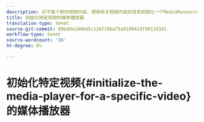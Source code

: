 ```yaml
---
description: 对于每个新的视频内容，使用有关视频内容的信息初始化一个MediaResource实例并加载媒体资源。
title: 初始化特定视频的媒体播放器
translation-type: tm+mt
source-git-commit: 89bdda1d4bd5c126f19ba75a819942df901183d1
workflow-type: tm+mt
source-wordcount: '36'
ht-degree: 0%

---
```



# 初始化特定视频{#initialize-the-media-player-for-a-specific-video}的媒体播放器
